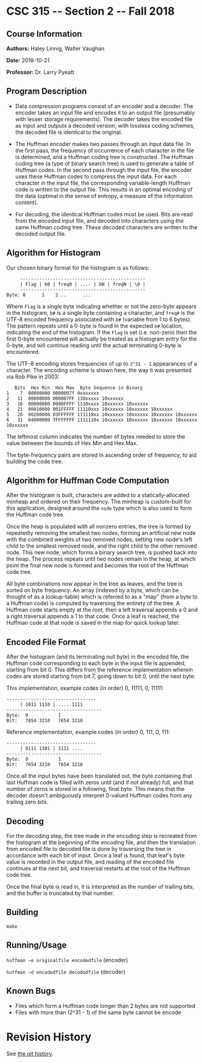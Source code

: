 CSC 315 -- Section 2 -- Fall 2018
=================================

## Course Information
**Authors:**
	Haley Linnig, Walter Vaughan    

**Date:**
	2018-10-21

**Professor:**
	Dr. Larry Pyeatt

## Program Description
- Data compression programs consist of an encoder and a decoder. The encoder takes
an input file and encodes it to an output file (presumably with lesser storage
requirements). The decoder takes the encoded file as input and outputs a decoded
version; with lossless coding schemes, the decoded file is identical to the
original.

- The Huffman encoder makes two passes through an input data file. In the first
pass, the frequency of occurrence of each character in the file is determined,
and a Huffman coding tree is constructed. The Huffman coding tree (a type of
binary search tree) is used to generate a table of Huffman codes. In the second
pass through the input file, the encoder uses these Huffman codes to compress
the input data. For each character in the input file, the corresponding
variable-length Huffman code is written to the output file. This results in an
optimal encoding of the data (optimal in the sense of entropy, a measure of the
information content).

- For decoding, the identical Huffman codes must be used. Bits are read from the
encoded input file, and decoded into characters using the same Huffman coding
tree. These decoded characters are written to the decoded output file.


## Algorithm for Histogram

Our chosen binary format for the histogram is as follows:

```
     ----------------------------------------------
     | Flag | b0 | freq0 | .... | bN | freqN | \0 |
     ----------------------------------------------
Byte: 0      1    2...      ...   
```

Where `Flag` is a single byte indicating whether or not the zero-byte appears in
the histogram, `b#` is a single byte containing a character, and `freq#` is the
UTF-8 encoded frequency associated with `b#` (variable from 1 to 6 bytes). The
pattern repeats until a 0-byte is found in the expected `b#` location,
indicating the end of the histogram. If the `Flag` is set (i.e. non-zero) then
the first 0-byte encountered will actually be treated as a histogram entry for
the 0-byte, and will continue reading until the actual terminating 0-byte is
encountered.

The UTF-8 encoding stores frequencies of up to `2^31 - 1` appearances of a
character. The encoding scheme is shown here, the way it was presented via Rob
Pike in 2003:
```
   Bits  Hex Min  Hex Max  Byte Sequence in Binary
1    7  00000000 0000007f 0xxxxxxx
2   11  00000080 000007FF 110xxxxx 10xxxxxx
3   16  00000800 0000FFFF 1110xxxx 10xxxxxx 10xxxxxx
4   21  00010000 001FFFFF 11110xxx 10xxxxxx 10xxxxxx 10xxxxxx
5   26  00200000 03FFFFFF 111110xx 10xxxxxx 10xxxxxx 10xxxxxx 10xxxxxx
6   31  04000000 7FFFFFFF 1111110x 10xxxxxx 10xxxxxx 10xxxxxx 10xxxxxx 10xxxxxx
```

The leftmost column indicates the number of bytes needed to store the value
between the bounds of Hex Min and Hex Max.

The byte-frequency pairs are stored in ascending order of frequency, to aid
building the code tree.

## Algorithm for Huffman Code Computation

After the histogram is built, characters are added to a statically-allocated
minheap and ordered on their frequency. The minheap is custom-built for this
application, designed around the `node` type which is also used to form the
Huffman code tree.

Once the heap is populated with all nonzero entries, the tree is formed by
repeatedly removing the smallest two nodes, forming an artificial new node with
the combined weights of two removed nodes, setting new node's left child to the
smallest removed node, and the right child to the other removed node. This new
node, which forms a binary search tree, is pushed back into the heap. The
process repeats until two nodes remain in the heap, at which point the final new
node is formed and becomes the root of the Huffman code tree.

All byte combinations now appear in the tree as leaves, and the tree is sorted
on byte frequency. An array (indexed by a byte, which can be thought of as a
lookup-table) which is referred to as a "map" (from a byte to a Huffman code) is
computed by traversing the entirety of the tree. A Huffman code starts empty at
the root, then a left traversal appends a 0 and a right traversal appends a 1 to
that code. Once a leaf is reached, the Huffman code at that node is saved in the
map for quick lookup later.

## Encoded File Format

After the histogram (and its terminating null byte) in the encoded file, the
Huffman code corresponding to each byte in the input file is appended, starting
from bit 0. This differs from the reference implementation wherein codes are
stored starting from bit 7, going down to bit 0, until the next byte:

This implementation, example codes (in order) 0, 11111, 0, 11111:
```
---------------------------------
     | 1011 1110 | .... 1111
-----------------------------------
Byte:  0           1
Bit:   7654 3210   7654 3210
```

Reference implementation, example codes (in order) 0, 111, 0, 111:
```
---------------------------------
     | 0111 1101 | 1111 ....
-----------------------------------
Byte:  0           1
Bit:   7654 3210   7654 3210
```


Once all the input bytes have been translated out, the byte containing that last
Huffman code is filled with zeros until (and if not already) full, and that
number of zeros is stored in a following, final byte. This means that the
decoder doesn't ambiguously interpret 0-valued Huffman codes from any trailing
zero bits.


## Decoding

For the decoding step, the tree made in the encoding step is recreated from the
histogram at the beginning of the encoding file, and then the translation from
encoded file to decoded file is done by traversing the tree in accordance with
each bit of input. Once a leaf is found, that leaf's byte value is recorded in
the output file, and reading of the encoded file continues at the next bit, and
traversal restarts at the root of the Huffman code tree.

Once the final byte is read in, it is interpreted as the number of trailing
bits, and the buffer is truncated by that number.


## Building
`make`

## Running/Usage
`huffman –e originalfile encodedfile`    (encoder)

`huffman –d encodedfile decodedfile`     (decoder)



## Known Bugs
 - Files which form a Huffman code longer than 2 bytes are not supported
 - Files with more than (2^31 - 1) of the same byte cannot be encode

Revision History
================
See [the git
history](https://gitlab.mcs.sdsmt.edu/7385302/csc315_fall2018_project1/commits/master).
